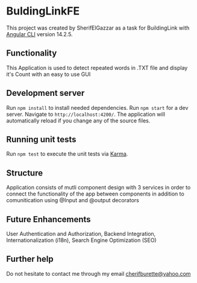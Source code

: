 # BuldingLinkFE

This project was created by SherifElGazzar as a task for BuildingLink with [Angular CLI](https://github.com/angular/angular-cli) version 14.2.5.

## Functionality

This Application is used to detect repeated words in .TXT file and display it's Count with an easy to use GUI

## Development server

Run `npm install` to install needed dependencies. 
Run `npm start` for a dev server. Navigate to `http://localhost:4200/`. The application will automatically reload if you change any of the source files.

## Running unit tests

Run `npm test` to execute the unit tests via [Karma](https://karma-runner.github.io).

## Structure

Application consists of mutli component design with 3 services in order to connect the functionality of the app between components in addition to comunitication using @Input and @output decorators

## Future Enhancements

User Authentication and Authorization, 
Backend Integration, 
Internationalization (i18n), 
Search Engine Optimization (SEO)

## Further help

Do not hesitate to contact me through my email cherifburette@yahoo.com
